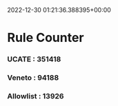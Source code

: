 2022-12-30 01:21:36.388395+00:00
# Rule Counter 
 ### UCATE : 351418

 ### Veneto : 94188

 ### Allowlist : 13926